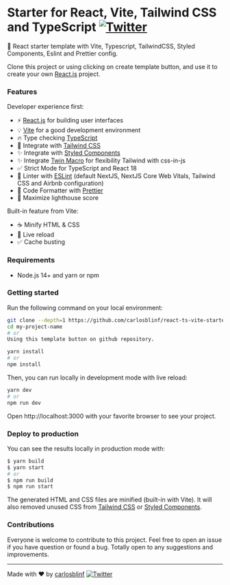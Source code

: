 # Starter for React, Vite, Tailwind CSS and TypeScript [![Twitter](https://img.shields.io/twitter/url/https/twitter.com/cloudposse.svg?style=social&label=Follow%20%40Ixartz)](https://twitter.com/carlosblinf)

🚀 React starter template with Vite, Typescript, TailwindCSS, Styled Components, Eslint and Prettier config.

Clone this project or using clicking on create template button, and use it to create your own [React.js](https://reactjs.org) project.

### Features

Developer experience first:

- ⚡ [React.js](https://reactjs.org) for building user interfaces
- 💡 [Vite](https://vitejs.dev/) for a good development environment
- 🔥 Type checking [TypeScript](https://www.typescriptlang.org)
- 💎 Integrate with [Tailwind CSS](https://tailwindcss.com)
- ✨ Integrate with [Styled Components](https://styled-components.com)
- ✨ Integrate [Twin Macro](https://github.com/ben-rogerson/twin.macro) for flexibility Tailwind with css-in-js
- ✅ Strict Mode for TypeScript and React 18
- 📏 Linter with [ESLint](https://eslint.org) (default NextJS, NextJS Core Web Vitals, Tailwind CSS and Airbnb configuration)
- 💖 Code Formatter with [Prettier](https://prettier.io)
- 💯 Maximize lighthouse score

Built-in feature from Vite:

- ☕ Minify HTML & CSS
- 💨 Live reload
- ✅ Cache busting

### Requirements

- Node.js 14+ and yarn or npm

### Getting started

Run the following command on your local environment:

```bash
git clone --depth=1 https://github.com/carlosblinf/react-ts-vite-starter my-project-name
cd my-project-name
# or
Using this template button on github repository.

yarn install
# or
npm install
```

Then, you can run locally in development mode with live reload:

```bash
yarn dev
# or
npm run dev
```

Open http://localhost:3000 with your favorite browser to see your project.

### Deploy to production

You can see the results locally in production mode with:

```bash
$ yarn build
$ yarn start
# or
$ npm run build
$ npm run start
```

The generated HTML and CSS files are minified (built-in with Vite). It will also removed unused CSS from [Tailwind CSS](https://tailwindcss.com) or [Styled Components](https://styled-components.com).

### Contributions

Everyone is welcome to contribute to this project. Feel free to open an issue if you have question or found a bug. Totally open to any suggestions and improvements.

---

Made with ♥ by [carlosblinf](https://www.linkedin.com/in/carlosblinf) [![Twitter](https://img.shields.io/twitter/url/https/twitter.com/cloudposse.svg?style=social&label=Follow%20%40Ixartz)](https://twitter.com/carlosblinf)
